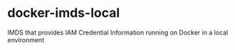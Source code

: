# docker-imds-local
IMDS that provides IAM Credential Information running on Docker in a local environment
